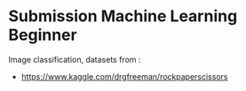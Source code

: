 # Submission Machine Learning Beginner
Image classification, datasets from : 
- https://www.kaggle.com/drgfreeman/rockpaperscissors

